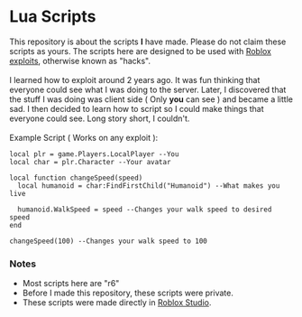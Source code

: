 # Lua Scripts

This repository is about the scripts **I** have made.
 Please do not claim these scripts as yours.
 The scripts here are designed to be used with [Roblox exploits](https://roblox.fandom.com/wiki/Exploit), otherwise known as "hacks".
 <br />
  <br />
 I learned how to exploit around 2 years ago. It was fun thinking that everyone could see what I was doing to the server. Later, I discovered that the stuff I was doing was client side ( Only **you** can see ) and became a little sad. I then decided to learn how to script so I could make things that everyone could see. Long story short, I couldn't.
 <br />
 <br />
Example Script ( Works on any exploit ):
<br />
```
local plr = game.Players.LocalPlayer --You
local char = plr.Character --Your avatar

local function changeSpeed(speed)
  local humanoid = char:FindFirstChild("Humanoid") --What makes you live
  
  humanoid.WalkSpeed = speed --Changes your walk speed to desired speed
end

changeSpeed(100) --Changes your walk speed to 100
```
### Notes
- Most scripts here are "r6"
- Before I made this repository, these scripts were private.
- These scripts were made directly in [Roblox Studio](https://create.roblox.com/).
